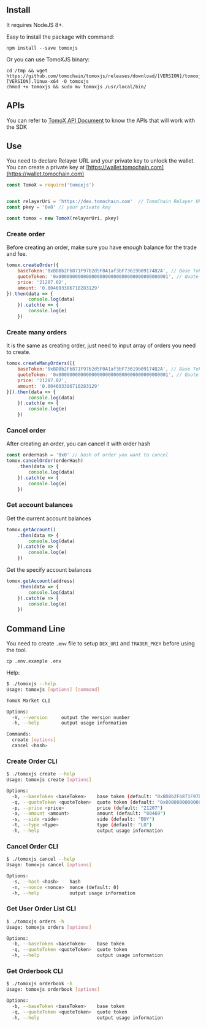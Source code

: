 
## Install
It requires NodeJS 8+.

Easy to install the package with command:
```
npm install --save tomoxjs
```

Or you can use TomoXJS binary:
```
cd /tmp && wget https://github.com/tomochain/tomoxjs/releases/download/[VERSION]/tomoxjs.[VERSION].linux-x64 -O tomoxjs
chmod +x tomoxjs && sudo mv tomoxjs /usr/local/bin/
```

## APIs
You can refer to [TomoX API Document](https://apidocs.tomochain.com/#tomodex-apis) to know the APIs that will work with the SDK

## Use
You need to declare Relayer URL and your private key to unlock the wallet. You can create a private key at [https://wallet.tomochain.com](https://wallet.tomochain.com)
```javascript
const TomoX = require('tomoxjs')


const relayerUri = 'https://dex.tomochain.com'  // TomoChain Relayer URL
const pkey = '0x0' // your private key

const tomox = new TomoX(relayerUri, pkey)
```


### Create order
Before creating an order, make sure you have enough balance for the trade and fee.

```javascript
tomox.createOrder({
    baseToken:'0xBD8b2Fb871F97b2d5F0A1af3bF73619b09174B2A', // Base Token Address e.g BTC
    quoteToken: '0x0000000000000000000000000000000000000001', // Quote Token Address e.g TOMO
    price: '21207.02',
    amount: '0.004693386710283129'
}).then(data => {
        console.log(data)
    }).catch(e => {
        console.log(e)
    })
```

### Create many orders
It is the same as creating order, just need to input array of orders you need to create.

```javascript
tomox.createManyOrders([{
    baseToken:'0xBD8b2Fb871F97b2d5F0A1af3bF73619b09174B2A', // Base Token Address e.g BTC
    quoteToken: '0x0000000000000000000000000000000000000001', // Quote Token Address e.g TOMO
    price: '21207.02',
    amount: '0.004693386710283129'
}]).then(data => {
        console.log(data)
    }).catch(e => {
        console.log(e)
    })
```

### Cancel order
After creating an order, you can cancel it with order hash
```javascript
const orderHash = '0x0' // hash of order you want to cancel
tomox.cancelOrder(orderHash)
    .then(data => {
        console.log(data)
    }).catch(e => {
        console.log(e)
    })
```

### Get account balances
Get the current account balances
```javascript
tomox.getAccount()
    .then(data => {
        console.log(data)
    }).catch(e => {
        console.log(e)
    })
```
Get the specify account balances
```javascript
tomox.getAccount(address)
    .then(data => {
        console.log(data)
    }).catch(e => {
        console.log(e)
    })
```

## Command Line
You need to create `.env` file to setup `DEX_URI` and `TRADER_PKEY` before using the tool.

```
cp .env.example .env
```

Help:
```bash
$ ./tomoxjs --help
Usage: tomoxjs [options] [command]

TomoX Market CLI

Options:
  -V, --version     output the version number
  -h, --help        output usage information

Commands:
  create [options]
  cancel <hash>
```

### Create Order CLI
```bash
$ ./tomoxjs create --help
Usage: tomoxjs create [options]

Options:
  -b, --baseToken <baseToken>    base token (default: "0xBD8b2Fb871F97b2d5F0A1af3bF73619b09174B2A")
  -q, --quoteToken <quoteToken>  quote token (default: "0x0000000000000000000000000000000000000001")
  -p, --price <price>            price (default: "21207")
  -a, --amount <amount>          amount (default: "00469")
  -s, --side <side>              side (default: "BUY")
  -t, --type <type>              type (default: "LO")
  -h, --help                     output usage information
```

### Cancel Order CLI
```bash
$ ./tomoxjs cancel --help
Usage: tomoxjs cancel [options]

Options:
  -s, --hash <hash>    hash
  -n, --nonce <nonce>  nonce (default: 0)
  -h, --help           output usage information
```

### Get User Order List CLI
```bash
$ ./tomoxjs orders -h
Usage: tomoxjs orders [options]

Options:
  -b, --baseToken <baseToken>    base token
  -q, --quoteToken <quoteToken>  quote token
  -h, --help                     output usage information

```

### Get Orderbook CLI
```bash
$ ./tomoxjs orderbook -h
Usage: tomoxjs orderbook [options]

Options:
  -b, --baseToken <baseToken>    base token
  -q, --quoteToken <quoteToken>  quote token
  -h, --help                     output usage information
```
